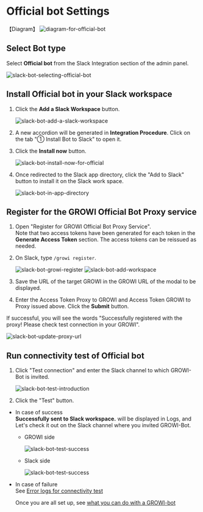 # Official bot Settings

【Diagram】
<img :src="$withBase('/assets/images/slack-bot-outline-official.png')" alt="diagram-for-official-bot">

## Select Bot type

  Select **Official bot** from the Slack Integration section of the admin panel.

  <img :src="$withBase('/assets/images/slack-bot-selecting-official-bot.png')" alt="slack-bot-selecting-official-bot">

## Install Official bot in your Slack workspace

1. Click the **Add a Slack Workspace** button.

    <img :src="$withBase('/assets/images/slack-bot-add-a-slack-workspace.png')" alt="slack-bot-add-a-slack-workspace">
1. A new accordion will be generated in **Integration Procedure**. Click on the tab "① Install Bot to Slack" to open it.
1. Click the **Install now** button.

    <img :src="$withBase('/assets/images/slack-bot-install-now-for-official.png')" alt="slack-bot-install-now-for-official">
1. Once redirected to the Slack app directory, click the "Add to Slack" button to install it on the Slack work space.

    <img :src="$withBase('/assets/images/slack-bot-in-app-directory.png')" alt="slack-bot-in-app-directory">

## Register for the GROWI Official Bot Proxy service

1. Open "Register for GROWI Official Bot Proxy Service".  
  Note that two access tokens have been generated for each token in the **Generate Access Token** section.
  The access tokens can be reissued as needed.
1. On Slack, type `/growi register`.

    <img :src="$withBase('/assets/images/slack-bot-growi-register.png')" alt="slack-bot-growi-register">

    <img :src="$withBase('/assets/images/slack-bot-register-modal.png')" alt="slack-bot-add-workspace">
1. Save the URL of the target GROWI in the GROWI URL of the modal to be displayed.
1. Enter the Access Token Proxy to GROWI and Access Token GROWI to Proxy issued above.
  Click the **Submit** button.

If successful, you will see the words "Successfully registered with the proxy! Please check test connection in your GROWI".

<img :src="$withBase('/assets/images/slack-bot-successfully-registered-with-proxy.png')" alt="slack-bot-update-proxy-url">

## Run connectivity test of Official bot

1. Click "Test connection" and enter the Slack channel to which GROWI-Bot is invited.

    <img :src="$withBase('/assets/images/slack-bot-test-introduction.png')" alt="slack-bot-test-introduction">

2. Click the "Test" button.

- In case of success  
    **Successfully sent to Slack workspace.** will be displayed in Logs, and
    Let's check it out on the Slack channel where you invited GROWI-Bot.
  - GROWI side

      <img :src="$withBase('/assets/images/slack-bot-test-success.png')" alt="slack-bot-test-success">
  - Slack side

      <img :src="$withBase('/assets/images/slack-bot-test-success-at-slack-app.png')" alt="slack-bot-test-success">

- In case of failure  
    See [Error logs for connectivity test](/en/admin-guide/management-cookbook/slack-integration/#error-logs-for-connectivity-test)

  Once you are all set up, see [what you can do with a GROWI-bot](/en/admin-guide/management-cookbook/slack-integration/#check-the-connected-growi)
